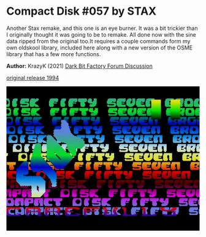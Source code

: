 # Compact Disk #057 by STAX
Another Stax remake, and this one is an eye burner. It was a bit trickier than I originally thought it was going to be to remake. All done now with the sine data ripped from the original too.It requires a couple commands form my own oldskool library, included here along with a new version of the OSME library that has a few more functions.


**Author:** KrazyK (2021)
[Dark Bit Factory Forum Discussion](https://www.dbfinteractive.com/forum/index.php?topic=6914.msg84902)

[original release 1994](https://demozoo.org/productions/76682/)

![enter image description here](stax57.jpg)